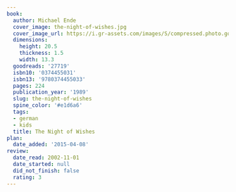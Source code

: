 ```yaml
---
book:
  author: Michael Ende
  cover_image: the-night-of-wishes.jpg
  cover_image_url: https://i.gr-assets.com/images/S/compressed.photo.goodreads.com/books/1389498583l/27719.jpg
  dimensions:
    height: 20.5
    thickness: 1.5
    width: 13.3
  goodreads: '27719'
  isbn10: '0374455031'
  isbn13: '9780374455033'
  pages: 224
  publication_year: '1989'
  slug: the-night-of-wishes
  spine_color: '#e1d6a6'
  tags:
  - german
  - kids
  title: The Night of Wishes
plan:
  date_added: '2015-04-08'
review:
  date_read: 2002-11-01
  date_started: null
  did_not_finish: false
  rating: 3
---
```

